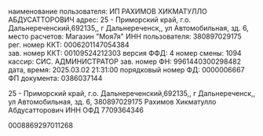 
наименование пользователя: ИП РАХИМОВ ХИКМАТУЛЛО АБДУСАТТОРОВИЧ
адрес: 25 - Приморский край, г.о. Дальнереченский,692135,, г Дальнереченск,, ул Автомобильная, зд. 6,
место расчетов: Магазин "Моя7я"
ИНН пользователя: 380897029175
рег. номер ККТ: 0006201147054384    
зав. номер ККТ: 00109524212303
версия ФФД: 4
номер смены: 1094
кассир: СИС. АДМИНИСТРАТОР
зав. номер ФН: 9961440300298482
дата, время: 2025.03.02 21:31:00
порядковый номер ФД: 0000006667
ФП документа: 0386037144

25 - Приморский край, г.о. Дальнереченский,692135,, г Дальнереченск,, ул Автомобильная, зд. 6,
380897029175
Рахимов Хикматулло Абдусатторович
ИНН ОФД
7709364346

0008869297011268